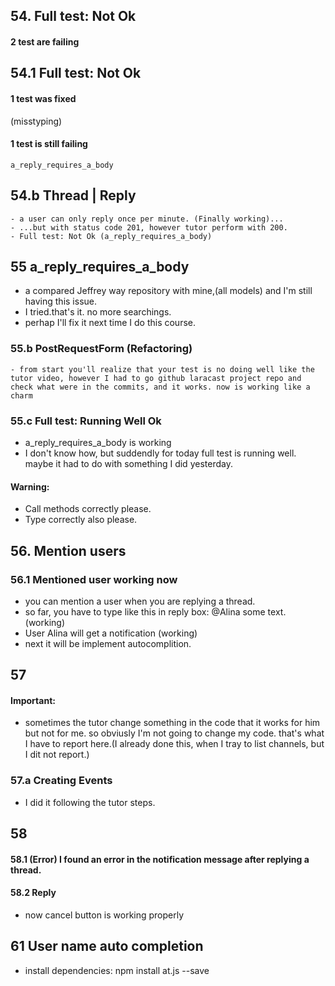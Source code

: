 ## 54. Full test: Not Ok
#### 2 test are failing

## 54.1 Full test: Not Ok
#### 1 test was fixed
(misstyping)
#### 1 test is still failing
    a_reply_requires_a_body
## 54.b Thread | Reply
    - a user can only reply once per minute. (Finally working)...
    - ...but with status code 201, however tutor perform with 200.
    - Full test: Not Ok (a_reply_requires_a_body)
## 55 a_reply_requires_a_body
 - a compared Jeffrey way repository with mine,(all models) and I'm still having this issue.
 - I tried.that's it. no more searchings.
 - perhap I'll fix it  next time I do this course.
### 55.b PostRequestForm (Refactoring)
    - from start you'll realize that your test is no doing well like the tutor video, however I had to go github laracast project repo and check what were in the commits, and it works. now is working like a charm
   ### 55.c Full test: Running Well Ok 
   - a_reply_requires_a_body is working
   - I don't know how, but suddendly for today full test is running well. maybe it had to do with something I did yesterday.
   #### Warning:
   - Call methods correctly please.
   - Type correctly also please.
   ## 56. Mention users
   ### 56.1 Mentioned user working now
   - you can mention a user when you are replying a thread.
   - so far, you have to type like this in reply box: @Alina some text. (working)
   - User Alina will get a notification (working)
   - next it will be implement autocomplition.
   ## 57
   #### Important:
   - sometimes the tutor change something in the code that it works for him but not for me. so obviusly I'm not going to change my code. that's what I have to report here.(I already done this, when I tray to list channels, but I dit not report.)
### 57.a Creating Events
 - I did it following the tutor steps.
## 58 
#### 58.1 (Error) I found an error in the notification message after replying a thread.
#### 58.2 Reply
- now cancel button is working properly
## 61 User name auto completion
 - install dependencies: npm install at.js --save
 
 